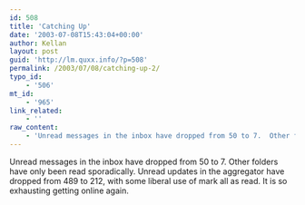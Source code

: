 ```yaml
---
id: 508
title: 'Catching Up'
date: '2003-07-08T15:43:04+00:00'
author: Kellan
layout: post
guid: 'http://lm.quxx.info/?p=508'
permalink: /2003/07/08/catching-up-2/
typo_id:
    - '506'
mt_id:
    - '965'
link_related:
    - ''
raw_content:
    - 'Unread messages in the inbox have dropped from 50 to 7.  Other folders have only been read sporadically.  Unread updates in the aggregator have dropped from 489 to 212, with some liberal use of mark all as read.  It is so exhausting getting online again.'
---
```


Unread messages in the inbox have dropped from 50 to 7. Other folders have only been read sporadically. Unread updates in the aggregator have dropped from 489 to 212, with some liberal use of mark all as read. It is so exhausting getting online again.